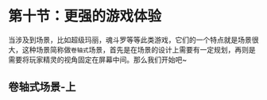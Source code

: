 # 第十节：更强的游戏体验 
  
当涉及到场景，比如超级玛丽，魂斗罗等等此类游戏，它们的一个特点就是场景很大，这种场景简称做`卷轴式`场景，首先是在场景的设计上需要有一定规划，再则是需要将玩家精灵的视角固定在屏幕中间。那么我们开始吧~
  
## 卷轴式场景-上  
  
